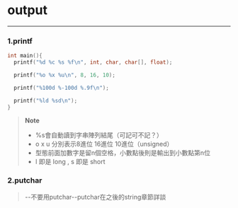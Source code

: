 # output

---

### 1.printf

```c
int main(){
  printf("%d %c %s %f\n", int, char, char[], float);

  printf("%o %x %u\n", 8, 16, 10);

  printf("%100d %-100d %.9f\n");

  printf("%ld %sd\n");
}
```

> **Note** <br />
> - %s會自動讀到字串陣列結尾（可記可不記？）
> - o x u 分別表示8進位 16進位 10進位（unsigned）
> - 型態前面加數字是留n個空格，小數點後則是輸出到小數點第n位
> - l 即是 long , s 即是 short

### 2.putchar

> --不要用putchar--putchar在之後的string章節詳談
